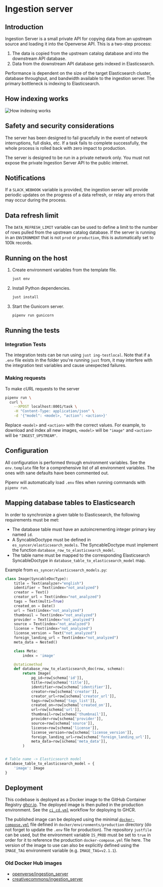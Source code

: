 # Ingestion server

## Introduction

Ingestion Server is a small private API for copying data from an upstream source and loading it into the Openverse API. This is a two-step process:

1. The data is copied from the upstream catalog database and into the downstream API database.
2. Data from the downstream API database gets indexed in Elasticsearch.

Performance is dependent on the size of the target Elasticsearch cluster, database throughput, and bandwidth available to the ingestion server. The primary bottleneck is indexing to Elasticsearch.

## How indexing works

![How indexing works](../readme_assets/howitworks.png)

## Safety and security considerations

The server has been designed to fail gracefully in the event of network interruptions, full disks, etc. If a task fails to complete successfully, the whole process is rolled back with zero impact to production.

The server is designed to be run in a private network only. You must not expose the private Ingestion Server API to the public internet.

## Notifications

If a `SLACK_WEBHOOK` variable is provided, the ingestion server will provide periodic updates on the progress of a data refresh, or relay any errors that may occur during the process.

## Data refresh limit

The `DATA_REFRESH_LIMIT` variable can be used to define a limit to the number of rows pulled from the upstream
catalog database. If the server is running in an `ENVIRONMENT` that is not `prod` or `production`, this is
automatically set to 100k records.

## Running on the host

1. Create environment variables from the template file.
   ```bash
   just env
   ```

2. Install Python dependencies.
   ```bash
   just install
   ```

3. Start the Gunicorn server.
   ```bash
   pipenv run gunicorn
   ```

## Running the tests

### Integration Tests

The integration tests can be run using `just ing-testlocal`.
Note that if a `.env` file exists in the folder you're running `just` from, it may interfere with the integration test variables and cause unexpected failures.

### Making requests

To make cURL requests to the server
```bash
pipenv run \
  curl \
    --XPOST localhost:8001/task \
    -H "Content-Type: application/json" \
    -d '{"model": <model>, "action": <action>}'
```

Replace `<model>` and `<action>` with the correct values. For example, to
download and index all new images, `<model>` will be `"image"` and `<action>`
will be `"INGEST_UPSTREAM"`.

## Configuration

All configuration is performed through environment variables. See the `env.template` file for a comprehensive list of all environment variables. The ones with sane defaults have been commented out.

Pipenv will automatically load `.env` files when running commands with `pipenv run`.

## Mapping database tables to Elasticsearch

In order to synchronize a given table to Elasticsearch, the following requirements must be met:

- The database table must have an autoincrementing integer primary key named `id`.
- A SyncableDoctype must be defined in `es_syncer/elasticsearch_models`. The SyncableDoctype must implement the function `database_row_to_elasticsearch_model`.
- The table name must be mapped to the corresponding Elasticsearch SyncableDoctype in `database_table_to_elasticsearch_model` map.

Example from `es_syncer/elasticsearch_models.py`:

```python
class Image(SyncableDocType):
    title = Text(analyzer="english")
    identifier = Text(index="not_analyzed")
    creator = Text()
    creator_url = Text(index="not_analyzed")
    tags = Text(multi=True)
    created_on = Date()
    url = Text(index="not_analyzed")
    thumbnail = Text(index="not_analyzed")
    provider = Text(index="not_analyzed")
    source = Text(index="not_analyzed")
    license = Text(index="not_analyzed")
    license_version = Text("not_analyzed")
    foreign_landing_url = Text(index="not_analyzed")
    meta_data = Nested()

    class Meta:
        index = 'image'

    @staticmethod
    def database_row_to_elasticsearch_doc(row, schema):
        return Image(
            pg_id=row[schema['id']],
            title=row[schema['title']],
            identifier=row[schema['identifier']],
            creator=row[schema['creator']],
            creator_url=row[schema['creator_url']],
            tags=row[schema['tags_list']],
            created_on=row[schema['created_on']],
            url=row[schema['url']],
            thumbnail=row[schema['thumbnail']],
            provider=row[schema['provider']],
            source=row[schema['source']],
            license=row[schema['license']],
            license_version=row[schema['license_version']],
            foreign_landing_url=row[schema['foreign_landing_url']],
            meta_data=row[schema['meta_data']],
        )


# Table name -> Elasticsearch model
database_table_to_elasticsearch_model = {
    'image': Image
}
```

## Deployment

This codebase is deployed as a Docker image to the GitHub Container Registry [ghcr.io](https://ghcr.io). The deployed image is then pulled in the production environment. See the [`ci_cd.yml`](../.github/workflows/ci_cd.yml) workflow for deploying to GHCR.

The published image can be deployed using the minimal [`docker-compose.yml`](docker/environments/production/docker-compose.yml) file defined in `docker/environments/production` directory (do not forget to update the `.env` file for production). The repository `justfile` can be used, but the environment variable `IS_PROD` must be set to `true` in order for it to reference the production `docker-compose.yml` file here. The version of the image to use can also be explicitly defined using the `IMAGE_TAG` environment variable (e.g. `IMAGE_TAG=v2.1.1`).

### Old Docker Hub images

- [openverse/ingestion_server](https://hub.docker.com/r/openverse/ingestion_server)
- [creativecommons/ingestion_server](https://hub.docker.com/r/creativecommons/ingestion_server)

